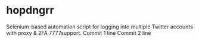 # hopdngrr
Selenium-based automation script for logging into multiple Twitter accounts with proxy &amp; 2FA  7777support.
Commit 1 line
Commit 2 line
